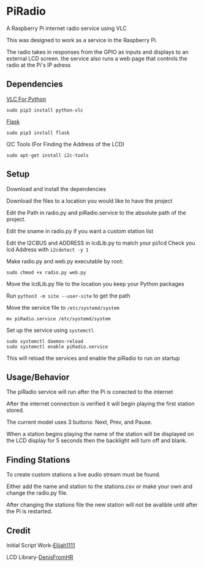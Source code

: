 # PiRadio
A Raspberry Pi internet radio service using VLC

This was designed to work as a service in the Raspberry Pi.

The radio takes in responses from the GPIO as inputs and displays to an external LCD screen. the service also runs a web page that controls the radio at the Pi's IP adress

## Dependencies
[VLC For Python](https://wiki.videolan.org/Python_bindings/)
```
sudo pip3 install python-vlc
```
[Flask](https://flask.palletsprojects.com/en/1.1.x/)
```
sudo pip3 install flask
```
I2C Tools (For Finding the Address of the LCD)
```
sudo apt-get install i2c-tools
```
## Setup
Download and install the dependencies

Download the files to a location you would like to have the project

Edit the Path in radio.py and piRadio.service to the absolute path of the project.

Edit the sname in radio.py if you want a custom station list

Edit the I2CBUS and ADDRESS in lcdLib.py to match your pi/lcd
Check you lcd Address with `i2cdetect -y 1`

Make radio.py and web.py executable by root:
```
sudo chmod +x radio.py web.py
```

Move the lcdLib.py file to the location you keep your Python packages

Run `python3 -m site --user-site` to get the path


Move the service file to `/etc/systemd/system`
```
mv piRadio.service /etc/systemd/system
``` 

Set up the service using `systemctl`
```
sudo systemctl daemon-reload 
sudo systemctl enable piRadio.service
```
This will reload the services and enable the piRadio to run on startup



## Usage/Behavior
The piRadio service will run after the Pi is conected to the internet

After the internet connection is verified it will begin playing the first station stored.

The current model uses 3 buttons: Next, Prev, and Pause.

When a station begins playing the name of the station will be displayed on the LCD display for 5 seconds then the backlight will turn off and blank.

## Finding Stations
To create custom stations a live audio stream must be found.

Either add the name and station to the stations.csv or make your own and change the radio.py file.

After changing the stations file the new station will not be avalible until after the Pi is restarted.
## Credit
Initial Script Work-[Elijah1111](https://github.com/Elijah1111)

LCD Library-[DenisFromHR](https://gist.github.com/DenisFromHR/cc863375a6e19dce359d)

